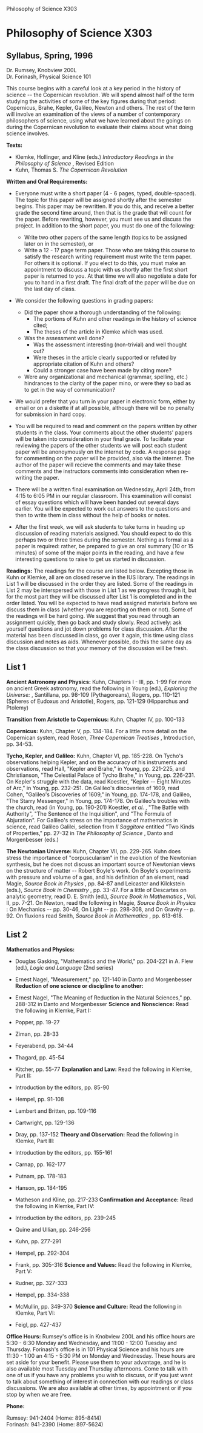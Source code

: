 Philosophy of Science X303

# Philosophy of Science X303

## Syllabus, Spring, 1996

  

  

Dr. Rumsey, Knobview 200L  
Dr. Forinash, Physical Science 101  

This course begins with a careful look at a key period in the history of
science -- the Copernican revolution. We will spend almost half of the term
studying the activities of some of the key figures during that period:
Copernicus, Brahe, Kepler, Galileo, Newton and others. The rest of the term
will involve an examination of the views of a number of contemporary
philosophers of science, using what we have learned about the goings on during
the Copernican revolution to evaluate their claims about what doing science
involves.  

  

**Texts:**

  * Klemke, Hollinger, and Kline (eds.) _Introductory Readings in the Philosophy of Science_ , Revised Edition 
  * Kuhn, Thomas S. _The Copernican Revolution_ 
  

  

**Written and Oral Requirements:**

  * Everyone must write a short paper (4 - 6 pages, typed, double-spaced). The topic for this paper will be assigned shortly after the semester begins. This paper may be rewritten. If you do this, and receive a better grade the second time around, then that is the grade that will count for the paper. Before rewriting, however, you must see us and discuss the project. In addition to the short paper, you must do one of the following: 
    * Write two other papers of the same length (topics to be assigned later on in the semester), or 
    * Write a 12 - 17 page term paper.  Those who are taking this course to satisfy the research writing requirement must write the term paper. For others it is optional. If you elect to do this, you must make an appointment to discuss a topic with us shortly after the first short paper is returned to you. At that time we will also negotiate a date for you to hand in a first draft. The final draft of the paper will be due on the last day of class.

  * We consider the following questions in grading papers: 
    * Did the paper show a thorough understanding of the following: 
      * The portions of Kuhn and other readings in the history of science cited; 
      * The theses of the article in Klemke which was used. 
    * Was the assessment well done? 
      * Was the assessment interesting (non-trivial) and well thought out? 
      * Were theses in the article clearly supported or refuted by appropriate citation of Kuhn and others? 
      * Could a stronger case have been made by citing more? 
    * Were any organizational and mechanical (grammar, spelling, etc.) hindrances to the clarity of the paper mino, or were they so bad as to get in the way of communication? 

  * We would prefer that you turn in your paper in electronic form, either by email or on a diskette if at all possible, although there will be no penalty for submission in hard copy. 

  * You will be required to read and comment on the papers written by other students in the class. Your comments about the other students' papers will be taken into consideration in your final grade. To facilitate your reviewing the papers of the other students we will post each student paper will be anonoymously on the internet by code. A response page for commenting on the paper will be provided, also via the internet. The author of the paper will recieve the comments and may take these comments and the instructors comments into consideration when re-writing the paper. 

  * There will be a written final examination on Wednesday, April 24th, from 4:15 to 6:05 PM in our regular classroom. This examination will consist of essay questions which will have been handed out several days earlier. You will be expected to work out answers to the questions and then to write them in class without the help of books or notes. 

  * After the first week, we will ask students to take turns in heading up discussion of reading materials assigned. You should expect to do this perhaps two or three times during the semester. Nothing as formal as a paper is required: rather, be prepared to give an oral summary (10 or 15 minutes) of some of the major points in the reading, and have a few interesting questions to raise to get us started in discussion. 
  

  

**Readings:** The readings for the course are listed below. Excepting those in
Kuhn or Klemke, all are on closed reserve in the IUS library. The readings in
List 1 will be discussed in the order they are listed. Some of the readings in
List 2 may be interspersed with those in List 1 as we progress through it, but
for the most part they will be discussed after List 1 is completed and in the
order listed. You will be expected to have read assigned materials before we
discuss them in class (whether you are reporting on them or not). Some of the
readings will be hard going. We suggest that you read through an assignment
quickly, then go back and study slowly. Read actively: ask yourself questions
and jot down problems for class discussion. After the material has been
discussed in class, go over it again, this time using class discussion and
notes as aids. Whenever possible, do this the same day as the class discussion
so that your memory of the discussion will be fresh.  

  

##  List 1

  

**Ancient Astronomy and Physics:** Kuhn, Chapters I - III, pp. 1-99 For more
on ancient Greek astronomy, read the following in Young (ed.), _Exploring the
Universe:_ , Santillana, pp. 98-109 (Pythagoreans), Rogers, pp. 110-121
(Spheres of Eudoxus and Aristotle), Rogers, pp. 121-129 (Hipparchus and
Ptolemy)

**Transition from Aristotle to Copernicus:** Kuhn, Chapter IV, pp. 100-133

**Copernicus:** Kuhn, Chapter V, pp. 134-184. For a little more detail on the
Copernican system, read Rosen, _Three Copernican Treatises_ , Introduction,
pp. 34-53.

**Tycho, Kepler, and Galileo:** Kuhn, Chapter VI, pp. 185-228. On Tycho's
observations helping Kepler, and on the accuracy of his instruments and
observations, read Hall, "Kepler and Brahe," in Young, pp. 221-225, and
Christianson, "The Celestial Palace of Tycho Brahe," in Young, pp. 226-231. On
Kepler's struggle with the data, read Koestler, "Kepler -- Eight Minutes of
Arc," in Young, pp. 232-251. On Galileo's discoveries of 1609, read Cohen,
"Galileo's Discoveries of 1609," in Young, pp. 174-178, and Galileo, "The
Starry Messenger," in Young, pp. 174-178. On Galileo's troubles with the
church, read (in Young, pp. 190-201) Koestler, _et al._ , "The Battle with
Authority", "The Sentence of the Inquisition", and "The Formula of
Abjuration". For Galileo's stress on the importance of mathematics in science,
read Galileo Galilei, selection from _Il Saggitore_ entitled "Two Kinds of
Properties," pp. 27-32 in _The Philosophy of Science_ , Danto and Morgenbesser
(eds.)

**The Newtonian Universe:** Kuhn, Chapter VII, pp. 229-265. Kuhn does stress
the importance of "corpuscularism" in the evolution of the Newtonian
synthesis, but he does not discuss an important source of Newtonian views on
the structure of matter -- Robert Boyle's work. On Boyle's experiments with
pressure and volume of a gas, and his definition of an element, read Magie,
_Source Book in Physics_ , pp. 84-87 and Leicaster and Kilckstein (eds.),
_Source Book in Chemistry_ , pp. 33-47. For a little of Descartes on analytic
geometry, read D. E. Smith (ed.), _Source Book in Mathematics_ , Vol. II, pp.
7-21. On Newton, read the following in Magie, _Source Book in Physics_ : On
Mechanics -- pp. 30-46, On Light -- pp. 298-308, and On Gravity -- p. 92. On
fluxions read Smith, _Source Book in Mathematics_ , pp. 613-618.  

  

## List 2

**Mathematics and Physics:**

  * Douglas Gasking, "Mathematics and the World," pp. 204-221 in A. Flew (ed.), _Logic and Language_ (2nd series) 
  * Ernest Nagel, "Measurement," pp. 121-140 in Danto and Morgenbesser 
**Reduction of one science or discipline to another:**

  * Ernest Nagel, "The Meaning of Reduction in the Natural Sciences," pp. 288-312 in Danto and Morgenbesser 
**Science and Nonscience:** Read the following in Klemke, Part I:

  * Popper, pp. 19-27 
  * Ziman, pp. 28-33 
  * Feyerabend, pp. 34-44 
  * Thagard, pp. 45-54 
  * Kitcher, pp. 55-77 
**Explanation and Law:** Read the following in Klemke, Part II:

  * Introduction by the editors, pp. 85-90 
  * Hempel, pp. 91-108 
  * Lambert and Britten, pp. 109-116 
  * Cartwright, pp. 129-136 
  * Dray, pp. 137-152 
**Theory and Observation:** Read the following in Klemke, Part III:

  * Introduction by the editors, pp. 155-161 
  * Carnap, pp. 162-177 
  * Putnam, pp. 178-183 
  * Hanson, pp. 184-195 
  * Matheson and Kline, pp. 217-233 
**Confirmation and Acceptance:** Read the following in Klemke, Part IV:

  * Introduction by the editors, pp. 239-245 
  * Quine and Ullian, pp. 246-256 
  * Kuhn, pp. 277-291 
  * Hempel, pp. 292-304 
  * Frank, pp. 305-316 
**Science and Values:** Read the following in Klemke, Part V:

  * Rudner, pp. 327-333 
  * Hempel, pp. 334-338 
  * McMullin, pp. 349-370 
**Science and Culture:** Read the following in Klemke, Part VI:

  * Feigl, pp. 427-437 
  

  

**Office Hours:** Rumsey's office is in Knobview 200L and his office hours are
5:30 - 6:30 Monday and Wednesday, and 11:00 - 12:00 Tuesday and Thursday.
Forinash's office is in 101 Physical Science and his hours are 11:30 - 1:00 an
4:15 - 5:30 PM on Monday and Wednesday. These hours are set aside for your
benefit. Please use them to your advantage, and he is also available most
Tuesday and Thursday afternoons. Come to talk with one of us if you have any
problems you wish to discuss, or if you just want to talk about something of
interest in connection with our readings or class discussions. We are also
available at other times, by appointment or if you stop by when we are free.  

  

**Phone:**

Rumsey: 941-2404 (Home: 895-8414)  
Forinash: 941-2390 (Home: 897-5624)

